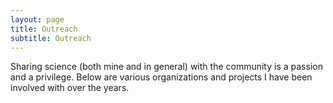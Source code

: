 ```yaml
---
layout: page
title: Outreach
subtitle: Outreach
---
```


Sharing science (both mine and in general) with the community is a passion and a privilege. Below are various organizations and projects I have been involved with over the years.
